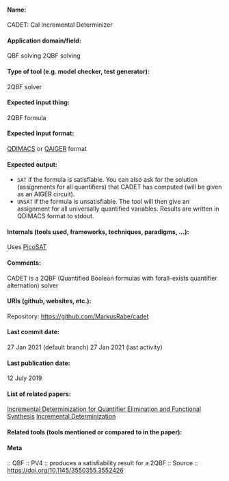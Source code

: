 #### Name:
CADET: Cal Incremental Determinizer

#### Application domain/field:
QBF solving
2QBF solving

#### Type of tool (e.g. model checker, test generator):
2QBF solver

#### Expected input thing:
2QBF formula

#### Expected input format:
[QDIMACS](../../Formats/QDIMACS.md) or [QAIGER](../../Formats/QAIGER.md) format

#### Expected output:
- `SAT` if the formula is satisfiable. You can also ask for the solution (assignments for all quantifiers) that CADET has computed (will be given as an AIGER circuit). 
- `UNSAT` if the formula is unsatisfiable. The tool will then give an assignment for all universally quantified variables. Results are written in QDIMACS format to stdout.

#### Internals (tools used, frameworks, techniques, paradigms, ...):
Uses [PicoSAT](SAT/PicoSAT.md)

#### Comments:
CADET is a 2QBF (Quantified Boolean formulas with forall-exists quantifier alternation) solver

#### URIs (github, websites, etc.):
Repository: https://github.com/MarkusRabe/cadet

#### Last commit date:
27 Jan 2021 (default branch)
27 Jan 2021 (last activity)

#### Last publication date:
12 July 2019

#### List of related papers:
[Incremental Determinization for Quantifier Elimination and Functional Synthesis](https://doi.org/10.1007/978-3-030-25543-5_6)
[Incremental Determinization](https://doi.org/10.1007/978-3-319-40970-2_23)

#### Related tools (tools mentioned or compared to in the paper):

#### Meta
:: QBF
:: PV4 :: produces a satisfiability result for a 2QBF
:: Source :: https://doi.org/10.1145/3550355.3552426
